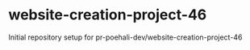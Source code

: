 # website-creation-project-46

Initial repository setup for pr-poehali-dev/website-creation-project-46